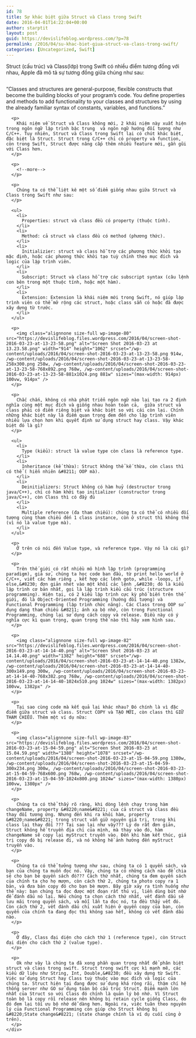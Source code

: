 ```yaml
---
id: 78
title: Sự khác biệt giữa Struct và Class trong Swift
date: 2016-04-01T14:22:04+00:00
author: starptit
layout: post
guid: https://devislifeblog.wordpress.com/?p=78
permalink: /2016/04/su-khac-biet-giua-struct-va-class-trong-swift/
categories: [Uncategorized, Swift]
---
```


Struct (cấu trúc) và Class(lớp) trong Swift có nhiều điểm tương đồng với nhau, Apple đã mô tả sự tương đồng giữa chúng như sau:

<div class="page" title="Page 141">
  <div class="layoutArea">
    <div class="column">
      <p>
        &#8220;Classes and structures are general-purpose, flexible constructs that become the building blocks of your program&#8217;s code. You define properties and methods to add functionality to your classes and structures by using the already familiar syntax of constants, variables, and functions.&#8221;
      </p>
      
      <p>
        Khái niệm về Struct và Class không mới, 2 khái niệm này xuất hiện trong ngôn ngữ lập trình bậc trung  và ngôn ngữ hướng đối tượng như C/C++. Tuy nhiên, Struct và Class trong Swift lại có chút khác biệt, đặc biệt là Struct. Struct trong C/C++ chỉ có property và function, còn trong Swift, Struct được nâng cấp thêm nhiều feature mới, gần gũi với Class hơn.
      </p>
      
      <p>
        <!--more-->
      </p>
      
      <p>
        Chúng ta có thể liệt kê một số điểm giống nhau giữa Struct và Class trong Swift như sau:
      </p>
      
      <ul>
        <li>
          Properties: struct và class đều có property (thuộc tính).
        </li>
        <li>
          Method: cả struct và class đều có method (phương thức).
        </li>
        <li>
          Initializier: struct và class hỗ trợ các phương thức khởi tạo mặc định, hoặc các phương thức khởi tạo tuỳ chỉnh theo mục đích và logic của lập trình viên.
        </li>
        <li>
          Subscript: Struct và class hỗ trợ các subscript syntax (câu lệnh con bên trong một thuộc tính, hoặc một hàm).
        </li>
        <li>
          Extension: Extension là khái niệm mới trong Swift, nó giúp lập trình viên có thể mở rộng các struct, hoặc class sẵn có hoặc đã được xây dựng từ trước.
        </li>
      </ul>
      
      <p>
        <img class="alignnone size-full wp-image-80" src="https://devislifeblog.files.wordpress.com/2016/04/screen-shot-2016-03-23-at-13-23-58.png" alt="Screen Shot 2016-03-23 at 13.23.58.png" width="914" height="1062" srcset="/wp-content/uploads/2016/04/screen-shot-2016-03-23-at-13-23-58.png 914w, /wp-content/uploads/2016/04/screen-shot-2016-03-23-at-13-23-58-258x300.png 258w, /wp-content/uploads/2016/04/screen-shot-2016-03-23-at-13-23-58-768x892.png 768w, /wp-content/uploads/2016/04/screen-shot-2016-03-23-at-13-23-58-881x1024.png 881w" sizes="(max-width: 914px) 100vw, 914px" />
      </p>
      
      <p>
        Chắc chắn, không có nhà phát triển ngôn ngữ nào lại tạo ra 2 định nghĩa cùng một mục đích và giống nhau hoàn toàn cả,  giữa struct và class phải có điểm riêng biệt và khác biệt so với cái còn lại. Chính những khác biệt này là điểm quan trọng đem đến cho lập trình viên nhiều lựa chọn hơn khi quyết định sử dụng struct hay class. Vậy khác biệt đó là gì?
      </p>
      
      <ul>
        <li>
          Type (kiểu): struct là value type còn class là reference type.
        </li>
        <li>
          Inheritance (kế thừa): Struct không thể kế thừa, còn class thì có thể ( hiển nhiên &#8211; OOP mà).
        </li>
        <li>
          Deinitializers: Struct không có hàm huỷ (destructor trong java/C++), chỉ có hàm khởi tạo initializer (constructor trong java/C++), còn Class thì có đầy đủ
        </li>
        <li>
          Multiple reference (đa tham chiếu): chúng ta có thể có nhiều đối tượng cùng tham chiếu đến 1 class instance, còn ở struct thì không thể (vì nó là value type mà).
        </li>
      </ul>
      
      <p>
        Ở trên có nói đến Value type, và reference type. Vậy nó là cái gì?
      </p>
      
      <p>
        Trên thế giới có rất nhiều mô hình lập trình (programming paradigm), giả sử, chúng ta học code ban đầu, từ print hello world ở C/C++, viết các hàm riêng , kết hợp các lệnh goto, while -loops, if else,&#8230; đơn giản nhét vào một khối các lệnh ,&#8230; đó là kiểu lập trình cơ bản nhất, gọi là lập trình kiểu cấu trúc (structure programming). Hiện tại, có 2 kiểu lập trình cực kỳ phổ biến trên thế giới, đó là Object-Oriented Programming (hướng đối tượng) và Functional Programming (lập trình chức năng). Các Class trong OOP sử dụng dạng tham chiếu &#8211; ánh xạ bộ nhớ, còn trong Functional Programming, chúng lại sử dụng cách copy và release. Điều này có ý nghĩa cực kì quan trọng, quan trọng thế nào thì hãy xem hình sau.
      </p>
      
      <p>
        <img class="alignnone size-full wp-image-82" src="https://devislifeblog.files.wordpress.com/2016/04/screen-shot-2016-03-23-at-14-14-40.png" alt="Screen Shot 2016-03-23 at 14.14.40.png" width="1382" height="688" srcset="/wp-content/uploads/2016/04/screen-shot-2016-03-23-at-14-14-40.png 1382w, /wp-content/uploads/2016/04/screen-shot-2016-03-23-at-14-14-40-300x149.png 300w, /wp-content/uploads/2016/04/screen-shot-2016-03-23-at-14-14-40-768x382.png 768w, /wp-content/uploads/2016/04/screen-shot-2016-03-23-at-14-14-40-1024x510.png 1024w" sizes="(max-width: 1382px) 100vw, 1382px" />
      </p>
      
      <p>
        Tại sao cùng code mà kết quả lại khác nhau? Đó chính là vì đặc điểm giữa struct và class. Struct COPY và TẠO MỚI, còn class thì GIỮ THAM CHIẾU. Thêm một ví dụ nữa:
      </p>
      
      <p>
        <img class="alignnone size-full wp-image-83" src="https://devislifeblog.files.wordpress.com/2016/04/screen-shot-2016-03-23-at-15-04-59.png" alt="Screen Shot 2016-03-23 at 15.04.59.png" width="1380" height="1078" srcset="/wp-content/uploads/2016/04/screen-shot-2016-03-23-at-15-04-59.png 1380w, /wp-content/uploads/2016/04/screen-shot-2016-03-23-at-15-04-59-300x234.png 300w, /wp-content/uploads/2016/04/screen-shot-2016-03-23-at-15-04-59-768x600.png 768w, /wp-content/uploads/2016/04/screen-shot-2016-03-23-at-15-04-59-1024x800.png 1024w" sizes="(max-width: 1380px) 100vw, 1380px" />
      </p>
      
      <p>
        Chúng ta có thể thấy rõ ràng, khi dòng lệnh chạy trong hàm changeName, property &#8220;name&#8221; của cả struct và class đều thay đổi tương ứng. Nhưng đến khi ra khỏi hàm, property &#8220;name&#8221; trong struct vẫn giữ nguyên giá trị, trong khi class lại thay đổi ??? Tại sao lại như vậy??? Lý do rất đơn giản, Struct không hề truyền địa chỉ của mình, mà thay vào đó, hàm changeName sẽ copy lại myStruct truyền vào. Đến khi hàm kết thúc, giá trị copy đó bị release đi, và nó không hề ảnh hưởng đến myStruct truyền vào.
      </p>
      
      <p>
        Chúng ta có thể tưởng tượng như sau, chúng ta có 1 quyển sách, và bạn của chúng ta muốn đọc nó. Vậy, chúng ta có những cách nào để chia sẻ cho bạn bè quyển sách đó??? Cách thứ nhất, chúng ta đem quyển sách của chính ta cho họ mượn, còn cách thứ 2, chúng ta photo copy ra 1 bản, và đưa bản copy đó cho bạn bè mượn. Bây giờ xảy ra tình huống như thế này: bạn chúng ta đọc được một đoạn rất thú vị, liền dùng bút nhớ để đánh dấu nó lại. Nếu chúng ta chọn cách thứ nhất, vết đánh dấu sẽ lưu mãi trong quyển sách, và mỗi lần ta đọc nó, ta đều thấy vết đó. Còn cách thứ 2, vết đánh dấu chỉ xuất hiện ở quyển copy của bạn, còn quyển của chính ta đang đọc thì không sao hết, không có vết đánh dấu nào.
      </p>
      
      <p>
        Ở đây, Class đại diện cho cách thứ 1 (reference type), còn Struct đại diện cho cách thứ 2 (value type).
      </p>
      
      <p>
        Ok như vậy là chúng ta đã xong phần quan trọng nhất để phân biệt struct và class trong swift. Struct trong swift cực kì mạnh mẽ, các kiểu dữ liệu như String, Int, Double,&#8230; đều xây dựng từ Swift. Việc sử dụng Struct hay Class tuỳ thuộc vào mục đích và logic của chúng ta. Struct hiện tại đang được sử dụng khá rộng rãi, thậm chí hệ thống server như GO sử dụng toàn bộ cấu trúc Struct. Điểm mạnh lớn nhất của Struct so với Class đó chính là quản lý bộ nhớ. Vì Struct toàn bộ là copy rồi release nên không bị retain cycle giống Class, do đó đem lại tối ưu bộ nhớ dễ dàng hơn. Ngoài ra, việc tuân theo nguyên lý của Functional Programming còn giúp cho Struct không bị &#8220;State change&#8221; (state change chính là ví dụ cuối cùng ở trên).
      </p>
    </div>
  </div>
</div>

&nbsp;
